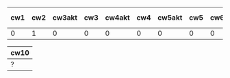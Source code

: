 | cw1 | cw2 | cw3akt | cw3 | cw4akt | cw4 | cw5akt | cw5 | cw6 | cw7akt | cw7 | cw8akt | cw8 | k1 pkt |
|-----|-----|--------|-----|--------|-----|--------|-----|-----|--------|-----|--------|-----|--------|
|   0 |   1 |      0 |   0 |      0 |   0 |      0 |   0 |   0 |      0 |   0 |      0 |   0 |     44 |

| cw10 |
|------|
| ?    |
